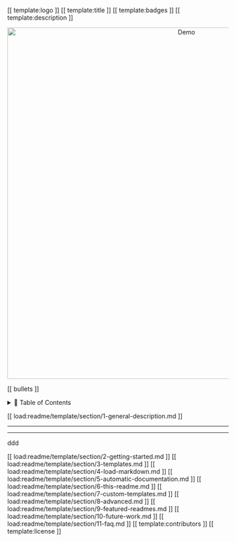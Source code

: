 [[ template:logo ]]
[[ template:title ]]
[[ template:badges ]]
[[ template:description ]]

<p align="center">
  <img src="https://raw.githubusercontent.com/andreasbm/readme/master/assets/demo.gif" alt="Demo" width="800" />
</p>

[[ bullets ]]

<details>
<summary>📖 Table of Contents </summary>
<br />
[[ template:toc ]]
</details>


[[ load:readme/template/section/1-general-description.md ]]



------
-------
ddd

[[ load:readme/template/section/2-getting-started.md ]]
[[ load:readme/template/section/3-templates.md ]]
[[ load:readme/template/section/4-load-markdown.md ]]
[[ load:readme/template/section/5-automatic-documentation.md ]]
[[ load:readme/template/section/6-this-readme.md ]]
[[ load:readme/template/section/7-custom-templates.md ]]
[[ load:readme/template/section/8-advanced.md ]]
[[ load:readme/template/section/9-featured-readmes.md ]]
[[ load:readme/template/section/10-future-work.md ]]
[[ load:readme/template/section/11-faq.md ]]
[[ template:contributors ]]
[[ template:license ]]